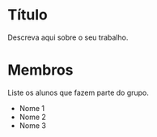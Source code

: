 # Título

Descreva aqui sobre o seu trabalho.


# Membros
Liste os alunos que fazem parte do grupo.
* Nome 1
* Nome 2
* Nome 3
